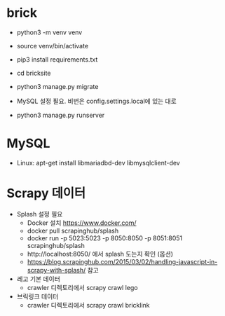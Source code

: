 # brick

- python3 -m venv venv
- source venv/bin/activate
- pip3 install requirements.txt
- cd bricksite
- python3 manage.py migrate

- MySQL 설정 필요. 비번은 config.settings.local에 있는 대로
- python3 manage.py runserver

# MySQL
- Linux: apt-get install libmariadbd-dev libmysqlclient-dev

# Scrapy 데이터
- Splash 설정 필요
    - Docker 설치 https://www.docker.com/
    - docker pull scrapinghub/splash
    - docker run -p 5023:5023 -p 8050:8050 -p 8051:8051 scrapinghub/splash
    - http://localhost:8050/ 에서 splash 도는지 확인 (옵션)
    - https://blog.scrapinghub.com/2015/03/02/handling-javascript-in-scrapy-with-splash/ 참고
- 레고 기본 데이터
    - crawler 디렉토리에서 scrapy crawl lego
- 브릭링크 데이터
    - crawler 디렉토리에서 scrapy crawl bricklink

